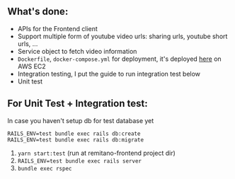 ## What's done:
- APIs for the Frontend client
- Support multiple form of youtube video urls: sharing urls, youtube short urls, ...
- Service object to fetch video information
- `Dockerfile`, `docker-compose.yml` for deployment, it's deployed [here](http://3.26.19.253/) on AWS EC2 
- Integration testing, I put the guide to run integration test below
- Unit test

## For Unit Test + Integration test:
In case you haven't setup db for test database yet
```
RAILS_ENV=test bundle exec rails db:create
RAILS_ENV=test bundle exec rails db:migrate
```
1. `yarn start:test` (run at remitano-frontend project dir)
2. `RAILS_ENV=test bundle exec rails server`
3. `bundle exec rspec`
